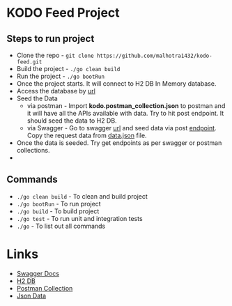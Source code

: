 # KODO  Feed Project


## Steps to run project
- Clone the repo - `git clone https://github.com/malhotra1432/kodo-feed.git` 
- Build the project - `./go clean build`
- Run the project - `./go bootRun`
- Once the project starts. It will connect to H2 DB In Memory database. 
- Access the database by [url](http://localhost:8080/h2-console)
- Seed the  Data
  - via postman -  Import **kodo.postman_collection.json** to postman and it will have all the APIs available  with data. Try to hit post endpoint. It should seed the data to  H2 DB.
  - via Swagger - Go to swagger [url](http://localhost:8080/swagger-ui/index.html) and seed data via post [endpoint](http://localhost:8080/swagger-ui/index.html#/feed-controller/storeFeedDataUsingPOST). Copy the request data from [data.json](data.json)  file.
- Once the  data is seeded. Try get endpoints as per swagger or postman collections.
- 
## Commands
- `./go clean build`   - To clean and build project
- `./go bootRun`       - To run project
- `./go build`         - To build project
- `./go test`          - To run unit and integration tests
- `./go`              - To list out all commands

# Links 
- [Swagger Docs](http://localhost:8080/swagger-ui/index.html) 
- [H2 DB](http://localhost:8080/h2-console) 
- [Postman Collection](kodo.postman_collection.json)
- [Json Data](data.json)
